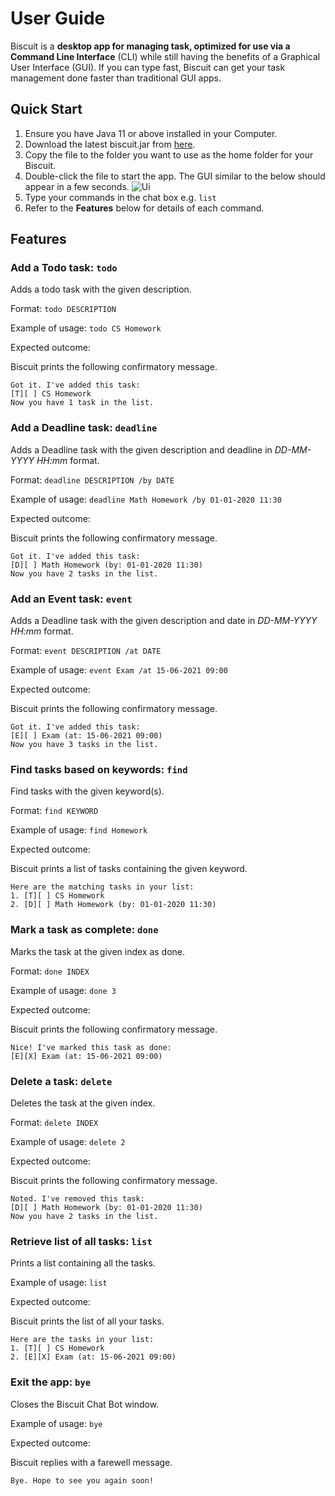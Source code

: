 # User Guide

Biscuit is a **desktop app for managing task, optimized for use via a Command Line Interface** (CLI)
while still having the benefits of a Graphical User Interface (GUI). If you can type fast, Biscuit can get your task
management done faster than traditional GUI apps.

## Quick Start

1. Ensure you have Java 11 or above installed in your Computer.
2. Download the latest biscuit.jar from [here](https://github.com/luffingluffy/ip/releases/tag/A-Release).
3. Copy the file to the folder you want to use as the home folder for your Biscuit.
4. Double-click the file to start the app. The GUI similar to the below should appear in a few
   seconds. ![Ui](../../../../Downloads/Ui.png)
6. Type your commands in the chat box e.g. `list`
7. Refer to the **Features** below for details of each command.

## Features

### Add a Todo task: `todo`

Adds a todo task with the given description.

Format: `todo DESCRIPTION`

Example of usage: `todo CS Homework`

Expected outcome:

Biscuit prints the following confirmatory message.

```
Got it. I've added this task:
[T][ ] CS Homework
Now you have 1 task in the list.
```

### Add a Deadline task: `deadline`

Adds a Deadline task with the given description and deadline in *DD-MM-YYYY HH:mm* format.

Format: `deadline DESCRIPTION /by DATE`

Example of usage: `deadline Math Homework /by 01-01-2020 11:30`

Expected outcome:

Biscuit prints the following confirmatory message.

```
Got it. I've added this task:
[D][ ] Math Homework (by: 01-01-2020 11:30)
Now you have 2 tasks in the list.
```

### Add an Event task: `event`

Adds a Deadline task with the given description and date in *DD-MM-YYYY HH:mm* format.

Format: `event DESCRIPTION /at DATE`

Example of usage: `event Exam /at 15-06-2021 09:00`

Expected outcome:

Biscuit prints the following confirmatory message.

```
Got it. I've added this task:
[E][ ] Exam (at: 15-06-2021 09:00)
Now you have 3 tasks in the list.
```

### Find tasks based on keywords: `find`

Find tasks with the given keyword(s).

Format: `find KEYWORD`

Example of usage: `find Homework`

Expected outcome:

Biscuit prints a list of tasks containing the given keyword.

```
Here are the matching tasks in your list:
1. [T][ ] CS Homework
2. [D][ ] Math Homework (by: 01-01-2020 11:30)
```

### Mark a task as complete: `done`

Marks the task at the given index as done.

Format: `done INDEX`

Example of usage: `done 3`

Expected outcome:

Biscuit prints the following confirmatory message.

```
Nice! I've marked this task as done:
[E][X] Exam (at: 15-06-2021 09:00)
```

### Delete a task: `delete`

Deletes the task at the given index.

Format: `delete INDEX`

Example of usage: `delete 2`

Expected outcome:

Biscuit prints the following confirmatory message.

```
Noted. I've removed this task:
[D][ ] Math Homework (by: 01-01-2020 11:30)
Now you have 2 tasks in the list.
```

### Retrieve list of all tasks: `list`

Prints a list containing all the tasks.

Example of usage: `list`

Expected outcome:

Biscuit prints the list of all your tasks.

```
Here are the tasks in your list:
1. [T][ ] CS Homework
2. [E][X] Exam (at: 15-06-2021 09:00)
```

### Exit the app: `bye`

Closes the Biscuit Chat Bot window.

Example of usage: `bye`

Expected outcome:

Biscuit replies with a farewell message.

```
Bye. Hope to see you again soon!
```

